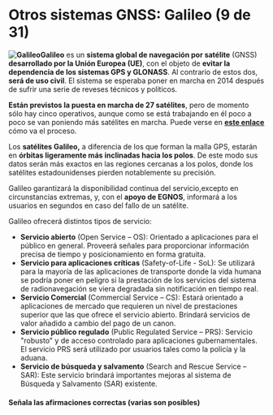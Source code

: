 # Otros sistemas GNSS: Galileo (9 de 31)

**![Galileo](./gps_files/Galileo.png)Galileo** es un **sistema global de navegación por satélite** (GNSS) **desarrollado por la Unión Europea (UE)**, con el objeto de **evitar la dependencia de los sistemas GPS y GLONASS**. Al contrario de estos dos, **será de uso civil**. El sistema se esperaba poner en marcha en 2014 después de sufrir una serie de reveses técnicos y políticos.

**Están previstos la puesta en marcha de 27 satélites**, pero de momento sólo hay cinco operativos, aunque como se está trabajando en él poco a poco se van poniendo más satélites en marcha. Puede verse en [**este enlace**](http://es.wikipedia.org/wiki/Anexo:Sat%C3%A9lites_de_Galileo "Satélites de Galileo") cómo va el proceso.

Los **satélites Galileo,** a diferencia de los que forman la malla GPS, estarán en **órbitas ligeramente más inclinadas hacia los polos**. De este modo sus datos serán más exactos en las regiones cercanas a los polos, donde los satélites estadounidenses pierden notablemente su precisión.

Galileo garantizará la disponibilidad continua del servicio,excepto en circunstancias extremas, y, con el **apoyo de EGNOS**, informará a los usuarios en segundos en caso del fallo de un satélite.

Galileo ofrecerá distintos tipos de servicio:  

*   **Servicio abierto** (Open Service – OS): Orientado a aplicaciones para el público en general. Proveerá señales para proporcionar información precisa de tiempo y posicionamiento en forma gratuita.
*   **Servicio para aplicaciones críticas** (Safety-of-Life - SoL): Se utilizará para la mayoría de las aplicaciones de transporte donde la vida humana se podría poner en peligro si la prestación de los servicios del sistema de radionavegación se viera degradada sin notificación en tiempo real.
*   **Servicio Comercial** (Commercial Service – CS): Estará orientado a aplicaciones de mercado que requieren un nivel de prestaciones superior que las que ofrece el servicio abierto. Brindará servicios de valor añadido a cambio del pago de un canon.
*   **Servicio público regulado** (Public Regulated Service – PRS): Servicio "robusto" y de acceso controlado para aplicaciones gubernamentales. El servicio PRS será utilizado por usuarios tales como la policía y la aduana.
*   **Servicio de búsqueda y salvamento** (Search and Rescue Service – SAR): Este servicio brindará importantes mejoras al sistema de Búsqueda y Salvamento (SAR) existente.

#### Señala las afirmaciones correctas (varias son posibles)